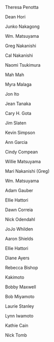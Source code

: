 <div key="000" class="col">
  <p key="" class="winner">Theresa Penotta</p>
  <p key="" class="winner">Dean Hori</p>
  <p key="" class="winner">Junko Nakagong</p>
  <p key="" class="winner">Wm. Matsuyama</p>
  <p key="" class="winner">Greg Nakanishi</p>
  <p key="" class="winner">Cal Nakanishi</p>
  <p key="" class="winner">Naomi Tsukimura</p>
  <p key="" class="winner">Mah Mah</p>
  <p key="" class="winner">Myra Malaga</p>
  <p key="" class="winner">Jon Ito</p>
  <p key="" class="winner">Jean Tanaka</p>
  <p key="" class="winner">Cary H. Gota</p>
  <p key="" class="winner">Jim Slaten</p>
  <p key="" class="winner">Kevin Simpson</p>
  <p key="" class="winner">Ann Garcia</p>
  <p key="" class="winner">Cindy Compean</p>
  <p key="" class="winner">Willie Matsuyama</p>
  <p key="" class="winner">Mari Nakanishi (Greg)</p>
  <p key="" class="winner">Wm. Matsuyama</p>
  <p key="" class="winner">Adam Gauber</p>
  <p key="" class="winner">Ellie Hattori</p>
  <p key="" class="winner">Dawn Correia</p>
  <p key="" class="winner">Nick Odendahl</p>
  <p key="" class="winner">JoJo Whilden</p>
  <p key="" class="winner">Aaron Shields</p>
  <p key="" class="winner">Ellie Hattori</p>
  <p key="" class="winner">Diane Ayers</p>
  <p key="" class="winner">Rebecca Bishop</p>
  <p key="" class="winner">Kakimoto</p>
  <p key="" class="winner">Bobby Maxwell</p>
  <p key="" class="winner">Bob Miyamoto</p>
  <p key="" class="winner">Laurie Stanley</p>
  <p key="" class="winner">Lynn Iwamoto</p>
  <p key="" class="winner">Kathie Cain</p>
  <p key="" class="winner">Nick Tomb</p>
</div>
